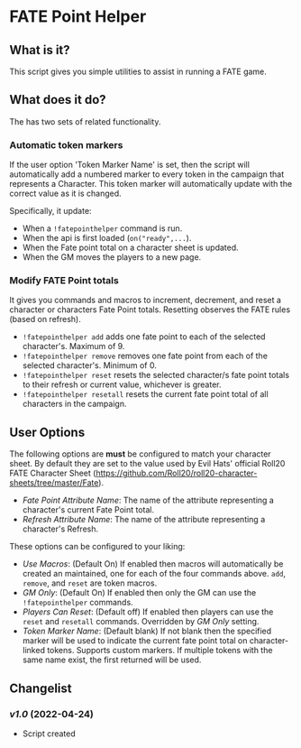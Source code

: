 # FATE Point Helper

## What is it?

This script gives you simple utilities to assist in running a FATE game.

## What does it do?

The has two sets of related functionality.

### Automatic token markers

If the user option 'Token Marker Name' is set, then the script will automatically add a numbered marker to every token in the campaign that represents a Character. This token marker will automatically update with the correct value as it is changed.

Specifically, it update:

* When a ``!fatepointhelper`` command is run.
* When the api is first loaded (``on("ready",...``).
* When the Fate point total on a character sheet is updated.
* When the GM moves the players to a new page.

### Modify FATE Point totals

It gives you commands and macros to increment, decrement, and reset a character or characters Fate Point totals. Resetting observes the FATE rules (based on refresh).

* ``!fatepointhelper add`` adds one fate point to each of the selected character's. Maximum of 9.
* ``!fatepointhelper remove`` removes one fate point from each of the selected character's. Minimum of 0.
* ``!fatepointhelper reset`` resets the selected character/s fate point totals to their refresh or current value, whichever is greater.
* ``!fatepointhelper resetall`` resets the current fate point total of all characters in the campaign.


## User Options

The following options are **must** be configured to match your character sheet. By default they are set to the value used by Evil Hats' official Roll20 FATE Character Sheet (https://github.com/Roll20/roll20-character-sheets/tree/master/Fate).

* _Fate Point Attribute Name_: The name of the attribute representing a character's current Fate Point total.
* _Refresh Attribute Name_: The name of the attribute representing a character's Refresh.

These options can be configured to your liking:

* _Use Macros_: (Default On) If enabled then macros will automatically be created an maintained, one for each of the four commands above. ``add``, ``remove``, and ``reset`` are token macros.
* _GM Only_: (Default On) If enabled then only the GM can use the ``!fatepointhelper`` commands.
* _Players Can Reset_: (Default off) If enabled then players can use the ``reset`` and ``resetall`` commands. Overridden by _GM Only_ setting.
* _Token Marker Name_: (Default blank) If not blank then the specified marker will be used to indicate the current fate point total on character-linked tokens. Supports custom markers. If multiple tokens with the same name exist, the first returned will be used.

## Changelist

### _v1.0_ (2022-04-24)

* Script created